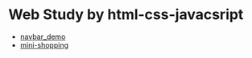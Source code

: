 # Web Study by html-css-javacsript

- [navbar_demo](https://github.com/95rolancia/web-study-html-css-javacsript/tree/master/navbar_demo)
- [mini-shopping](https://github.com/95rolancia/web-study-html-css-javacsript/tree/master/minigame)
